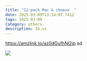 ```yaml
---
title: "12-pack Mac & cheese  "
date: 2025-03-09T13:14:07.741Z
tags: 2025-03-09
Category: others
description: 16.xx
---
```

<!--StartFragment-->

https://amzlink.to/az0dGufhNl2jp ad

<!--EndFragment--><!--StartFragment-->

![](https://m.media-amazon.com/images/I/91zK4gDIoLL._SL1500_.jpg)

<!--EndFragment-->